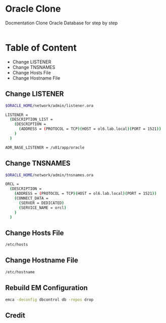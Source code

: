 # Oracle Clone
Docmentation Clone Oracle Database for step by step
```bash

```

# Table of Content

* Change LISTENER
* Change TNSNAMES
* Change Hosts File
* Change Hostname File

## Change LISTENER
```bash
$ORACLE_HOME/network/admin/listener.ora

LISTENER =
  (DESCRIPTION_LIST =
    (DESCRIPTION =
      (ADDRESS = (PROTOCOL = TCP)(HOST = ol6.lab.local)(PORT = 1521))
    )
  )

ADR_BASE_LISTENER = /u01/app/oracle
```

## Change TNSNAMES
```bash
$ORACLE_HOME/network/admin/tnsnames.ora

ORCL =
  (DESCRIPTION =
    (ADDRESS = (PROTOCOL = TCP)(HOST = ol6.lab.local)(PORT = 1521))
    (CONNECT_DATA =
      (SERVER = DEDICATED)
      (SERVICE_NAME = orcl)
    )
  )
```

## Change Hosts File
```bash
/etc/hosts
```

## Change Hostname File
```bash
/etc/hostname
```

## Rebuild EM Configuration
```bash
emca -deconfig dbcontrol db -repos drop
```

## Credit
